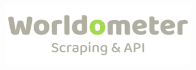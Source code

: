 <h1 align="center">
    <img src="./.github/assets/images/worldometer.png" alt="Logo Worldometer - Scraping & API" width="550px" />
</h1>
